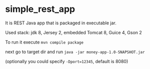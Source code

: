 # simple_rest_app
It is REST Java app that is packaged in executable jar.

Used stack: jdk 8, Jersey 2, embedded Tomcat 8, Guice 4, Gson 2

To run it execute `mvn compile package`

next go to target dir and run `java -jar money-app-1.0-SNAPSHOT.jar`

(optionally you could specify  `-Dport=12345`, default is 8080)